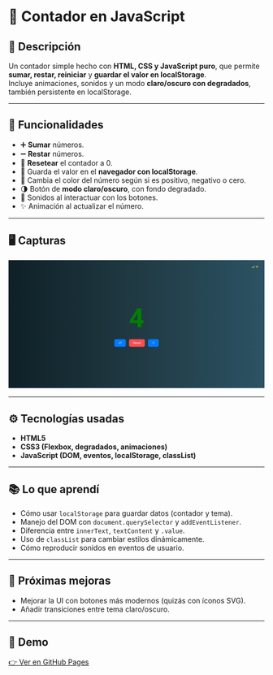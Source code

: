 # 🧮 Contador en JavaScript  

## 📌 Descripción  
Un contador simple hecho con **HTML, CSS y JavaScript puro**, que permite **sumar, restar, reiniciar** y **guardar el valor en localStorage**.  
Incluye animaciones, sonidos y un modo **claro/oscuro con degradados**, también persistente en localStorage.  

---

## 🚀 Funcionalidades  
- ➕ **Sumar** números.  
- ➖ **Restar** números.  
- 🔄 **Resetear** el contador a 0.  
- 💾 Guarda el valor en el **navegador con localStorage**.  
- 🎨 Cambia el color del número según si es positivo, negativo o cero.  
- 🌗 Botón de **modo claro/oscuro**, con fondo degradado.  
- 🎵 Sonidos al interactuar con los botones.  
- ✨ Animación al actualizar el número.  

---

## 🖥️ Capturas  
![Preview del contador](./screenshot.png)  

---

## ⚙️ Tecnologías usadas  
- **HTML5**  
- **CSS3 (Flexbox, degradados, animaciones)**  
- **JavaScript (DOM, eventos, localStorage, classList)**  

---

## 📚 Lo que aprendí  
- Cómo usar `localStorage` para guardar datos (contador y tema).  
- Manejo del DOM con `document.querySelector` y `addEventListener`.  
- Diferencia entre `innerText`, `textContent` y `.value`.  
- Uso de `classList` para cambiar estilos dinámicamente.  
- Cómo reproducir sonidos en eventos de usuario.  

---

## 🚩 Próximas mejoras  
- Mejorar la UI con botones más modernos (quizás con íconos SVG).  
- Añadir transiciones entre tema claro/oscuro.  
---

## 🔗 Demo  
[👉 Ver en GitHub Pages](https://TU-USUARIO.github.io/contador-js/)  
